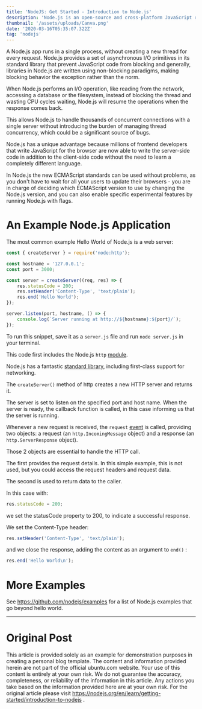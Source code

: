 ```yaml
---
title: 'NodeJS: Get Started - Introduction to Node.js'
description: 'Node.js is an open-source and cross-platform JavaScript runtime environment. It is a popular tool for almost any kind of project!.'
thumbnail: '/assets/uploads/Canva.png'
date: '2020-03-16T05:35:07.322Z'
tag: 'nodejs'
---
```


A Node.js app runs in a single process, without creating a new thread for every request. Node.js provides a set of asynchronous I/O primitives in its standard library that prevent JavaScript code from blocking and generally, libraries in Node.js are written using non-blocking paradigms, making blocking behavior the exception rather than the norm.

When Node.js performs an I/O operation, like reading from the network, accessing a database or the filesystem, instead of blocking the thread and wasting CPU cycles waiting, Node.js will resume the operations when the response comes back.

This allows Node.js to handle thousands of concurrent connections with a single server without introducing the burden of managing thread concurrency, which could be a significant source of bugs.

Node.js has a unique advantage because millions of frontend developers that write JavaScript for the browser are now able to write the server-side code in addition to the client-side code without the need to learn a completely different language.

In Node.js the new ECMAScript standards can be used without problems, as you don't have to wait for all your users to update their browsers - you are in charge of deciding which ECMAScript version to use by changing the Node.js version, and you can also enable specific experimental features by running Node.js with flags.

# An Example Node.js Application

The most common example Hello World of Node.js is a web server:

```javascript
const { createServer } = require('node:http');

const hostname = '127.0.0.1';
const port = 3000;

const server = createServer((req, res) => {
    res.statusCode = 200;
    res.setHeader('Content-Type', 'text/plain');
    res.end('Hello World');
});

server.listen(port, hostname, () => {
    console.log(`Server running at http://${hostname}:${port}/`);
});
```

To run this snippet, save it as a `server.js` file and run `node server.js` in your terminal.

This code first includes the Node.js `http` [module](https://nodejs.org/api/http.html).

Node.js has a fantastic [standard library](https://nodejs.org/api/), including first-class support for networking.

The `createServer()` method of http creates a new HTTP server and returns it.

The server is set to listen on the specified port and host name. When the server is ready, the callback function is called, in this case informing us that the server is running.

Whenever a new request is received, the `request` [event](https://nodejs.org/api/http.html#http_event_request) is called, providing two objects: a request (an `http.IncomingMessage` object) and a response (an `http.ServerResponse` object).

Those 2 objects are essential to handle the HTTP call.

The first provides the request details. In this simple example, this is not used, but you could access the request headers and request data.

The second is used to return data to the caller.

In this case with:

```javascript
res.statusCode = 200;
```

we set the statusCode property to 200, to indicate a successful response.

We set the Content-Type header:

```javascript
res.setHeader('Content-Type', 'text/plain');
```

and we close the response, adding the content as an argument to `end()` :

```javascript
res.end('Hello World\n');
```

# More Examples

See https://github.com/nodejs/examples for a list of Node.js examples that go beyond hello world.

---

# Original Post

This article is provided solely as an example for demonstration purposes in creating a personal blog template. The content and information provided herein are not part of the official ubuntu.com website. Your use of this content is entirely at your own risk. We do not guarantee the accuracy, completeness, or reliability of the information in this article. Any actions you take based on the information provided here are at your own risk. For the original article please visit https://nodejs.org/en/learn/getting-started/introduction-to-nodejs .
